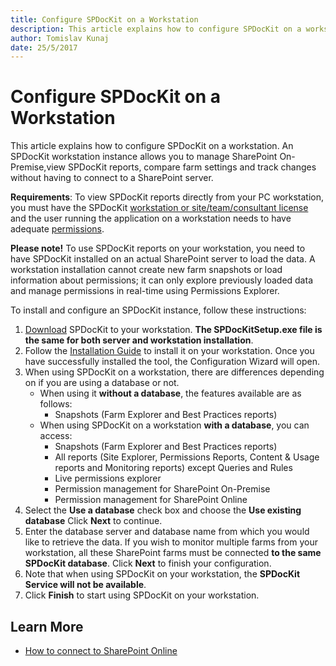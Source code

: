 ```yaml
---
title: Configure SPDocKit on a Workstation
description: This article explains how to configure SPDocKit on a workstation.
author: Tomislav Kunaj
date: 25/5/2017
---
```


# Configure SPDocKit on a Workstation

This article explains how to configure SPDocKit on a workstation. An SPDocKit workstation instance allows you to manage SharePoint On-Premise,view SPDocKit reports, compare farm settings and track changes without having to connect to a SharePoint server.

**Requirements**: To view SPDocKit reports directly from your PC workstation, you must have the SPDocKit [workstation or site/team/consultant license](https://www.spdockit.com/orders/) and the user running the application on a workstation needs to have adequate [permissions](../requirements/sharepoint-on-premises-user-permissions-requirements.md).

**Please note!** To use SPDocKit reports on your workstation, you need to have SPDocKit installed on an actual SharePoint server to load the data. A workstation installation cannot create new farm snapshots or load information about permissions; it can only explore previously loaded data and manage permissions in real-time using Permissions Explorer.

To install and configure an SPDocKit instance, follow these instructions:

1. [Download](https://www.spdockit.com/downloads/) SPDocKit to your workstation. **The SPDocKitSetup.exe file is the same for both server and workstation installation**.
2. Follow the [Installation Guide](../installation/installation-guide.md) to install it on your workstation. Once you have successfully installed the tool, the Configuration Wizard will open.
3. When using SPDocKit on a workstation, there are differences depending on if you are using a database or not.
   * When using it **without a database**, the features available are as follows:
     * Snapshots \(Farm Explorer and Best Practices reports\)
   * When using SPDocKit on a workstation **with a database**, you can access:
     * Snapshots \(Farm Explorer and Best Practices reports\)
     * All reports \(Site Explorer, Permissions Reports, Content & Usage reports and Monitoring reports\) except Queries and Rules
     * Live permissions explorer
     * Permission management for SharePoint On-Premise
     * Permission management for SharePoint Online
4. Select the **Use a database** check box and choose the **Use existing database** Click **Next** to continue.
5. Enter the database server and database name from which you would like to retrieve the data. If you wish to monitor multiple farms from your workstation, all these SharePoint farms must be connected **to the same SPDocKit database**. Click **Next** to finish your configuration.
6. Note that when using SPDocKit on your workstation, the **SPDocKit Service will not be available**.
7. Click **Finish** to start using SPDocKit on your workstation.

## Learn More

* [How to connect to SharePoint Online](../spdockit-spo/connect-to-spo.md)

